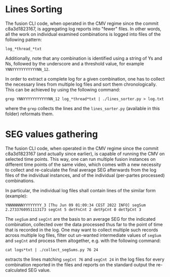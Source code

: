 # Lines Sorting

The fusion CLI code, when operated in the CMV regime since the commit c8a3d1823167,
is aggregating log reports into "fewer" files. In other words, all the work on
individual examined combinations is logged into files of the following pattern:

```
log_*thread_*txt
```

Additionally, note that any combination is identified using a string of Ys and Ns,
followed by the underscore and a threshold value, for example `YNNYYYYYYYYYYYNN_12`.

In order to extract a complete log for a given combination, one has to collect
the necessary lines from multiple log files and sort them chronologically.
This can be achieved by using the following command:

```
grep YNNYYYYYYYYYYYNN_12 log_*thread*txt | ./lines_sorter.py > log.txt
```

where the `grep` collects the lines and the `lines_sorter.py` (available in this folder) reformats them.


# SEG values gathering

The fusion CLI code, when operated in the CMV regime since the commit c8a3d1823167
(and actually since earlier), is capable of running the CMV on selected time points.
This way, one can run multiple fusion instances on different time points of the same
video, which comes with a new necessity to collect and re-calculate the final average
SEG afterwards from the log files of the individual instances, and of the individual
(per-partes processed) combinations.

In particular, the individual log files shall contain lines of the similar form (example):

```
YNNNNNNNYYYYYYYY_3 [Thu Jun 09 01:09:34 CEST 2022 INFO] segSum 2.2733760951113173 segCnt 5 detFnCnt 2 detFpCnt 0 detTpCnt 3
```

The `segSum` and `segCnt` are the basis to an average SEG for the indicated combination,
collected over the data processed thus far to the point of time that is recorded in the
log. One may want to collect multiple such records across multiple log files, filter out
un-wanted intermediate values of `segSum` and `segCnt` and process them altogether, e.g.
with the following command:

```
cat logs*txt | ./collect_segSums.py 76 24 
```

extracts the lines matching `segCnt 76` and `segCnt 24` in the log files for every combination
reported in the files and reports on the standard output the re-calculated SEG value.
